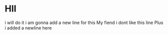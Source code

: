 # HII
i will do it
i am gonna add a new line for this
My fiend i dont like this line
Plus i added a newline here
